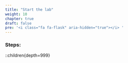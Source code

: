 ```yaml
---
title: "Start the lab"
weight: 10
chapter: true
draft: false
pre: '<i class="fa fa-flask" aria-hidden="true"></i> '
---
```


### Steps:
::children{depth=999}
